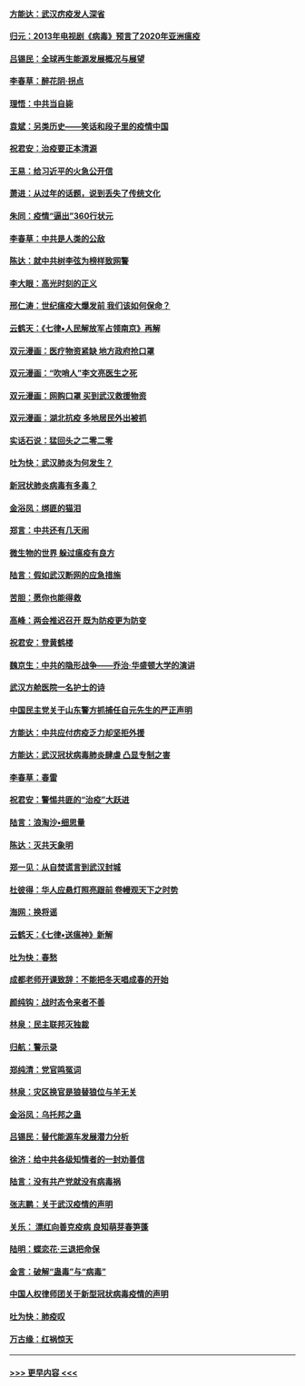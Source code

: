 #### [方能达：武汉疠疫发人深省](../pages/nsc993/n11891376.md?t=02241931) 
#### [归元：2013年电视剧《病毒》预言了2020年亚洲瘟疫](../pages/nsc993/n11891126.md?t=02241931) 
#### [吕锡民：全球再生能源发展概况与展望](../pages/nsc993/n11890613.md?t=02241931) 
#### [李春草：醉花阴·拐点](../pages/nsc993/n11890567.md?t=02241931) 
#### [理悟：中共当自毙](../pages/nsc993/n11890559.md?t=02241931) 
#### [袁斌：另类历史——笑话和段子里的疫情中国](../pages/nsc993/n11889243.md?t=02241931) 
#### [祝君安：治疫要正本清源](../pages/nsc993/n11889085.md?t=02241931) 
#### [王易：给习近平的火急公开信](../pages/nsc993/n11888225.md?t=02241931) 
#### [萧进：从过年的话题，说到丢失了传统文化](../pages/nsc993/n11887732.md?t=02241931) 
#### [朱同：疫情“逼出”360行状元](../pages/nsc993/n11887678.md?t=02241931) 
#### [李春草：中共是人类的公敌](../pages/nsc993/n11887656.md?t=02241931) 
#### [陈达：就中共树李弦为榜样致网警](../pages/nsc993/n11887625.md?t=02241931) 
#### [李大眼：高光时刻的正义](../pages/nsc993/n11887585.md?t=02241931) 
#### [邢仁涛：世纪瘟疫大爆发前 我们该如何保命？](../pages/nsc993/n11887535.md?t=02241931) 
#### [云鹤天：《七律▪人民解放军占领南京》再解](../pages/nsc993/n11887524.md?t=02241931) 
#### [双元漫画：医疗物资紧缺 地方政府抢口罩](../pages/nsc993/n11884744.md?t=02241931) 
#### [双元漫画：“吹哨人”李文亮医生之死](../pages/nsc993/n11884705.md?t=02241931) 
#### [双元漫画：网购口罩 买到武汉救援物资](../pages/nsc993/n11884670.md?t=02241931) 
#### [双元漫画：湖北抗疫 多地居民外出被抓](../pages/nsc993/n11884643.md?t=02241931) 
#### [实话石说：猛回头之二零二零](../pages/nsc993/n11883968.md?t=02241931) 
#### [吐为快：武汉肺炎为何发生？](../pages/nsc993/n11882180.md?t=02241931) 
#### [新冠状肺炎病毒有多毒？](../pages/nsc993/n11881790.md?t=02241931) 
#### [金浴凤：绑匪的猫泪](../pages/nsc993/n11880664.md?t=02241931) 
#### [郑言：中共还有几天闹](../pages/nsc993/n11880645.md?t=02241931) 
#### [微生物的世界 躲过瘟疫有良方](../pages/nsc993/n11880492.md?t=02241931) 
#### [陆言：假如武汉断网的应急措施](../pages/nsc993/n11880619.md?t=02241931) 
#### [苦胆：愿你也能得救](../pages/nsc993/n11880601.md?t=02241931) 
#### [高峰：两会推迟召开  既为防疫更为防变](../pages/nsc993/n11879977.md?t=02241931) 
#### [祝君安：登黄鹤楼](../pages/nsc993/n11880583.md?t=02241931) 
#### [魏京生：中共的隐形战争——乔治‧华盛顿大学的演讲](../pages/nsc993/n11879765.md?t=02241931) 
#### [武汉方舱医院一名护士的诗](../pages/nsc993/n11878480.md?t=02241931) 
#### [中国民主党关于山东警方抓捕任自元先生的严正声明](../pages/nsc993/n11877506.md?t=02241931) 
#### [方能达：中共应付疠疫乏力却坚拒外援](../pages/nsc993/n11877497.md?t=02241931) 
#### [方能达：武汉冠状病毒肺炎肆虐 凸显专制之害](../pages/nsc993/n11877475.md?t=02241931) 
#### [李春草：春雷](../pages/nsc993/n11876287.md?t=02241931) 
#### [祝君安：警惕共匪的“治疫”大跃进](../pages/nsc993/n11876084.md?t=02241931) 
#### [陆言：浪淘沙•细思量](../pages/nsc993/n11876071.md?t=02241931) 
#### [陈达：灭共天象明](../pages/nsc993/n11876063.md?t=02241931) 
#### [郑一见：从自焚谎言到武汉封城](../pages/nsc993/n11875621.md?t=02241931) 
#### [杜彼得：华人应悬灯照亮跟前 卷幔观天下之时势](../pages/nsc993/n11874822.md?t=02241931) 
#### [海网：换将谣](../pages/nsc993/n11873712.md?t=02241931) 
#### [云鹤天：《七律▪送瘟神》新解](../pages/nsc993/n11873598.md?t=02241931) 
#### [吐为快：春愁](../pages/nsc993/n11872801.md?t=02241931) 
#### [成都老师开课致辞：不能把冬天唱成春的开始](../pages/nsc993/n11872653.md?t=02241931) 
#### [颜纯钩：战时态令来者不善](../pages/nsc993/n11872011.md?t=02241931) 
#### [林泉：民主联邦灭独裁](../pages/nsc993/n11870998.md?t=02241931) 
#### [归航：警示录](../pages/nsc993/n11870963.md?t=02241931) 
#### [郑纯清：党官鸣冤词](../pages/nsc993/n11870938.md?t=02241931) 
#### [林泉：灾区换官是狼替狼位与羊无关](../pages/nsc993/n11870896.md?t=02241931) 
#### [金浴凤：乌托邦之蛊](../pages/nsc993/n11870879.md?t=02241931) 
#### [吕锡民：替代能源车发展潜力分析](../pages/nsc993/n11870656.md?t=02241931) 
#### [徐济：给中共各级知情者的一封劝善信](../pages/nsc993/n11868561.md?t=02241931) 
#### [陆言：没有共产党就没有病毒祸](../pages/nsc993/n11868232.md?t=02241931) 
#### [张志鹏：关于武汉疫情的声明](../pages/nsc993/n11867182.md?t=02241931) 
#### [关乐： 漂红向善克疫病 良知萌芽春笋蓬](../pages/nsc993/n11865710.md?t=02241931) 
#### [陆明：蝶恋花‧三退把命保](../pages/nsc993/n11865673.md?t=02241931) 
#### [金言：破解“蛊毒”与“病毒”](../pages/nsc993/n11864103.md?t=02241931) 
#### [中国人权律师团关于新型冠状病毒疫情的声明](../pages/nsc993/n11864249.md?t=02241931) 
#### [吐为快：肺疫叹](../pages/nsc993/n11864027.md?t=02241931) 
#### [万古缘：红祸惊天](../pages/nsc993/n11864079.md?t=02241931) 

----
#### [ >>> 更早内容 <<< ](../indexes/nsc993-earlier.md)
